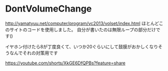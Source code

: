 # DontVolumeChange
http://yamatyuu.net/computer/program/vc2013/volset/index.html
ほとんどこのサイトのコードを使用しました。
自分が書いたのは無限ループの部分だけです()

イヤホン付けたら8が丁度良くて、いつか20ぐらいにして鼓膜がおかしくなりそうなんでそれの対策用です

https://youtube.com/shorts/XkGE6DfQPBs?feature=share
